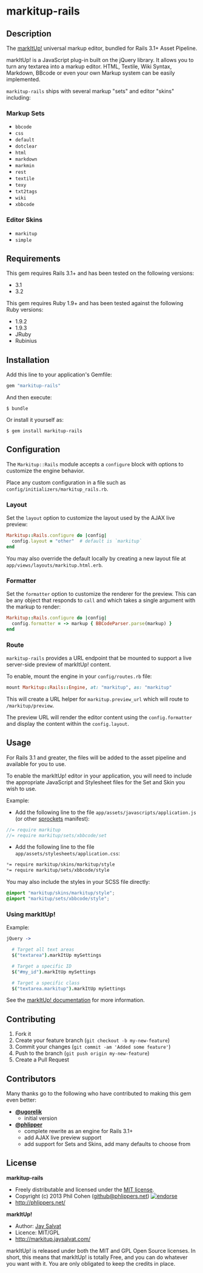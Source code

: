 # markitup-rails

## Description

The [markItUp!](http://markitup.jaysalvat.com/home/) universal markup editor, bundled for Rails 3.1+ Asset Pipeline.

markItUp! is a JavaScript plug-in built on the jQuery library. It allows you to turn any textarea into a markup editor. HTML, Textile, Wiki Syntax, Markdown, BBcode or even your own Markup system can be easily implemented.

`markitup-rails` ships with several markup "sets" and editor "skins" including:

### Markup Sets

* `bbcode`
* `css`
* `default`
* `dotclear`
* `html`
* `markdown`
* `markmin`
* `rest`
* `textile`
* `texy`
* `txt2tags`
* `wiki`
* `xbbcode`

### Editor Skins

* `markitup`
* `simple`


## Requirements

This gem requires Rails 3.1+ and has been tested on the following versions:

* 3.1
* 3.2

This gem requires Ruby 1.9+ and has been tested against the following Ruby versions:

* 1.9.2
* 1.9.3
* JRuby
* Rubinius


## Installation

Add this line to your application's Gemfile:

```ruby
gem "markitup-rails"
```

And then execute:

```
$ bundle
```

Or install it yourself as:

```
$ gem install markitup-rails
```


## Configuration

The `Markitup::Rails` module accepts a `configure` block with options to customize the engine behavior.

Place any custom configuration in a file such as `config/initializers/markitup_rails.rb`.


### Layout

Set the `layout` option to customize the layout used by the AJAX live preview:

```ruby
Markitup::Rails.configure do |config|
  config.layout = "other"  # default is `markitup`
end
```

You may also override the default locally by creating a new layout file at `app/views/layouts/markitup.html.erb`.

### Formatter

Set the `formatter` option to customize the renderer for the preview. This can be any object that responds to `call` and which takes a single argument with the markup to render:

```ruby
Markitup::Rails.configure do |config|
  config.formatter = -> markup { BBCodeParser.parse(markup) }
end
```

### Route

`markitup-rails` provides a URL endpoint that be mounted to support a live server-side preview of markItUp! content.

To enable, mount the engine in your `config/routes.rb` file:

```ruby
mount Markitup::Rails::Engine, at: "markitup", as: "markitup"
```

This will create a URL helper for `markitup.preview_url` which will route to `/markitup/preview`.

The preview URL will render the editor content using the `config.formatter` and display the content within the `config.layout`.


## Usage

For Rails 3.1 and greater, the files will be added to the asset pipeline and available for you to use.

To enable the markItUp! editor in your application, you will need to include the appropriate JavaScript and Stylesheet files for the Set and Skin you wish to use.

Example:

* Add the following line to the file `app/assets/javascripts/application.js` (or other [sprockets](https://github.com/sstephenson/sprockets) manifest):

```javascript
//= require markitup
//= require markitup/sets/xbbcode/set
```

* Add the following line to the file `app/assets/stylesheets/application.css`:

```css
*= require markitup/skins/markitup/style
*= require markitup/sets/xbbcode/style
```

You may also include the styles in your SCSS file directly:

```scss
@import "markitup/skins/markitup/style";
@import "markitup/sets/xbbcode/style";
```


### Using markItUp!

Example:

```coffee
jQuery ->

  # Target all text areas
  $("textarea").markItUp mySettings

  # Target a specific ID
  $("#my_id").markItUp mySettings

  # Target a specific class
  $("textarea.markitup").markItUp mySettings
```

See the [markItUp! documentation](http://markitup.jaysalvat.com/documentation/) for more information.


## Contributing

1. Fork it
2. Create your feature branch (`git checkout -b my-new-feature`)
3. Commit your changes (`git commit -am 'Added some feature'`)
4. Push to the branch (`git push origin my-new-feature`)
5. Create a Pull Request


## Contributors

Many thanks go to the following who have contributed to making this gem even better:

* **[@ugorelik](https://github.com/ugorelik)**
    * initial version
* **[@phlipper](https://github.com/phlipper)**
    * complete rewrite as an engine for Rails 3.1+
    * add AJAX live preview support
    * add support for Sets and Skins, add many defaults to choose from


## License

**markitup-rails**

* Freely distributable and licensed under the [MIT license](http://phlipper.mit-license.org/2013/license.html).
* Copyright (c) 2013 Phil Cohen (github@phlippers.net) [![endorse](http://api.coderwall.com/phlipper/endorsecount.png)](http://coderwall.com/phlipper)
* http://phlippers.net/

**markItUp!**

* Author: [Jay Salvat](http://www.jaysalvat.com/)
* Licence: MIT/GPL
* http://markitup.jaysalvat.com/

markItUp! is released under both the MIT and GPL Open Source licenses.
In short, this means that markItUp! is totally Free, and you can do whatever you want with it. You are only obligated to keep the credits in place.
